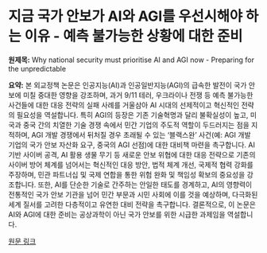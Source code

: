 # 지금 국가 안보가 AI와 AGI를 우선시해야 하는 이유 - 예측 불가능한 상황에 대한 준비

**원제목:** Why national security must prioritise AI and AGI now - Preparing for the unpredictable

**요약:** 본 외교정책 논문은 인공지능(AI)과 인공일반지능(AGI)의 급속한 발전이 국가 안보에 미칠 중대한 영향을 강조하며, 과거 9/11 테러, 우크라이나 전쟁 등 예측 불가능한 사건들에 대한 대응 전략의 실패 사례를 거울삼아 AI 시대의 선제적이고 혁신적인 전략의 필요성을 역설합니다.  특히 AGI의 등장은 기존 기술혁명과 달리 불확실성이 높고,  미국과 중국 간의 치열한 기술 경쟁 속에서 민간 기업의 주도적 역할이 두드러지는 점을 지적하며,  AGI 개발 경쟁에서 뒤처질 경우 초래될 수 있는  ‘블랙스완’ 사건(예: AGI 개발 기업의 국가 안보 자산화 요구, 중국의 AGI 선점)에 대한 대비책 마련을 촉구합니다.  AI 기반 사이버 공격, AI 활용 생물 무기 등 새로운 안보 위협에 대한 대응 전략으로 기존의 사이버 방어 체계를 넘어서는 혁신적인 대응 방안, 법적 체계 개선, 국제적 협력 강화를 주장하며,  민관 파트너십 및 국제 연합을 통한 위험 완화 및 책임성 확보의 중요성을 강조합니다.  또한,  AI를 단순한 기술로 간주하는 안일한 태도를 경계하고,  AI의 영향력이 전통적인 국가 안보 기관을 넘어 민간 부문과 시민 사회에 이를 것을 예상하며, 다극화된 세계 질서를 고려한 다층적이고 유연한 대비 전략을 촉구합니다. 결론적으로,  이 논문은 AI와 AGI에 대한 준비는 공상과학이 아닌 국가 안보를 위한 시급한 과제임을 역설합니다.

[원문 링크](https://caliber.az/en/post/why-national-security-must-prioritise-ai-and-agi-now)
